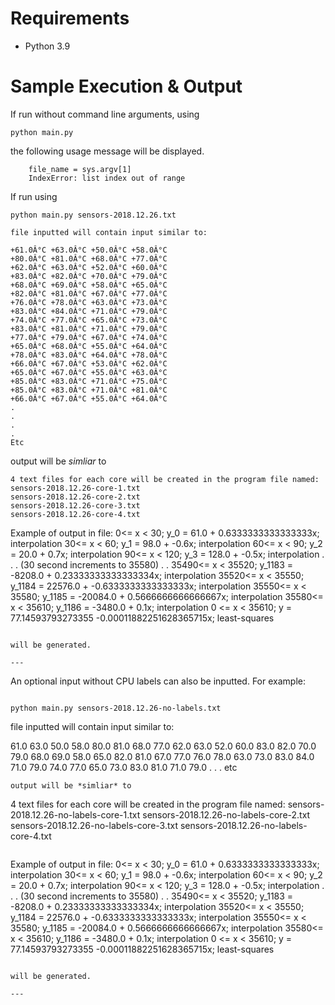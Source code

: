 # Requirements

  * Python 3.9

# Sample Execution & Output

If run without command line arguments, using

```
python main.py

```
the following usage message will be displayed.

```
    file_name = sys.argv[1]
    IndexError: list index out of range
```

If run using

```
python main.py sensors-2018.12.26.txt

```

```
file inputted will contain input similar to:

+61.0Â°C +63.0Â°C +50.0Â°C +58.0Â°C
+80.0Â°C +81.0Â°C +68.0Â°C +77.0Â°C
+62.0Â°C +63.0Â°C +52.0Â°C +60.0Â°C
+83.0Â°C +82.0Â°C +70.0Â°C +79.0Â°C
+68.0Â°C +69.0Â°C +58.0Â°C +65.0Â°C
+82.0Â°C +81.0Â°C +67.0Â°C +77.0Â°C
+76.0Â°C +78.0Â°C +63.0Â°C +73.0Â°C
+83.0Â°C +84.0Â°C +71.0Â°C +79.0Â°C
+74.0Â°C +77.0Â°C +65.0Â°C +73.0Â°C
+83.0Â°C +81.0Â°C +71.0Â°C +79.0Â°C
+77.0Â°C +79.0Â°C +67.0Â°C +74.0Â°C
+65.0Â°C +68.0Â°C +55.0Â°C +64.0Â°C
+78.0Â°C +83.0Â°C +64.0Â°C +78.0Â°C
+66.0Â°C +67.0Â°C +53.0Â°C +62.0Â°C
+65.0Â°C +67.0Â°C +55.0Â°C +63.0Â°C
+85.0Â°C +83.0Â°C +71.0Â°C +75.0Â°C
+85.0Â°C +83.0Â°C +71.0Â°C +81.0Â°C
+66.0Â°C +67.0Â°C +55.0Â°C +64.0Â°C
.
.
.
.
Etc

```

output will be *simliar* to

```
4 text files for each core will be created in the program file named:
sensors-2018.12.26-core-1.txt
sensors-2018.12.26-core-2.txt
sensors-2018.12.26-core-3.txt
sensors-2018.12.26-core-4.txt
```
Example of output in file:
0<= x < 30; y_0 = 61.0 + 0.6333333333333333x; interpolation 
30<= x < 60; y_1 = 98.0 + -0.6x; interpolation 
60<= x < 90; y_2 = 20.0 + 0.7x; interpolation 
90<= x < 120; y_3 = 128.0 + -0.5x; interpolation 
.
.
. (30 second increments to 35580)
.
.
35490<= x < 35520; y_1183 = -8208.0 + 0.23333333333333334x; interpolation 
35520<= x < 35550; y_1184 = 22576.0 + -0.6333333333333333x; interpolation 
35550<= x < 35580; y_1185 = -20084.0 + 0.5666666666666667x; interpolation 
35580<= x < 35610; y_1186 = -3480.0 + 0.1x; interpolation 
0 <= x < 35610;   y = 77.14593793273355 -0.00011882251628365715x; least-squares

```

will be generated.

---

```
An optional input without CPU labels can also be inputted. For example:

```

python main.py sensors-2018.12.26-no-labels.txt

```
file inputted will contain input similar to:

61.0 63.0 50.0 58.0
80.0 81.0 68.0 77.0
62.0 63.0 52.0 60.0
83.0 82.0 70.0 79.0
68.0 69.0 58.0 65.0
82.0 81.0 67.0 77.0
76.0 78.0 63.0 73.0
83.0 84.0 71.0 79.0
74.0 77.0 65.0 73.0
83.0 81.0 71.0 79.0
.
.
.
etc


```
output will be *simliar* to

```
4 text files for each core will be created in the program file named:
sensors-2018.12.26-no-labels-core-1.txt
sensors-2018.12.26-no-labels-core-2.txt
sensors-2018.12.26-no-labels-core-3.txt
sensors-2018.12.26-no-labels-core-4.txt
```
```
Example of output in file:
0<= x < 30; y_0 = 61.0 + 0.6333333333333333x; interpolation 
30<= x < 60; y_1 = 98.0 + -0.6x; interpolation 
60<= x < 90; y_2 = 20.0 + 0.7x; interpolation 
90<= x < 120; y_3 = 128.0 + -0.5x; interpolation 
.
.
. (30 second increments to 35580)
.
.
35490<= x < 35520; y_1183 = -8208.0 + 0.23333333333333334x; interpolation 
35520<= x < 35550; y_1184 = 22576.0 + -0.6333333333333333x; interpolation 
35550<= x < 35580; y_1185 = -20084.0 + 0.5666666666666667x; interpolation 
35580<= x < 35610; y_1186 = -3480.0 + 0.1x; interpolation 
0 <= x < 35610;   y = 77.14593793273355 -0.00011882251628365715x; least-squares

```

will be generated.

---
